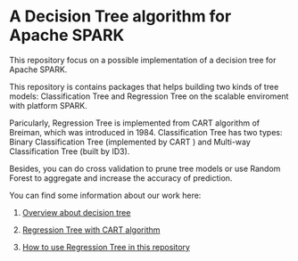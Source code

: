 A Decision Tree algorithm for Apache SPARK
=============

This repository focus on a possible implementation of a decision tree for Apache SPARK.

This repository is contains packages that helps building two kinds of tree models: Classification Tree and Regression Tree on the scalable enviroment with platform SPARK.

Paricularly, Regression Tree is implemented from CART algorithm of Breiman, which was introduced in 1984.
Classification Tree has two types: Binary Classification Tree (implemented by CART ) and Multi-way Classification Tree (built by ID3).

Besides, you can do cross validation to prune tree models or use Random Forest to aggregate and increase the accuracy of prediction.

You can find some information about our work here:

1. [Overview about decision tree](https://github.com/bigfootproject/spark-dectree/wiki/Overview-of-Regression-Tree)

2. [Regression Tree with CART algorithm](https://github.com/bigfootproject/spark-dectree/wiki/Regression-Tree-with-CART-algorithms)

3. [How to use Regression Tree in this repository](https://github.com/bigfootproject/spark-dectree/wiki/How-to-use-our-library)

